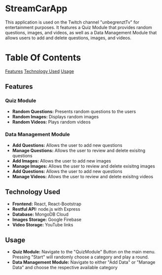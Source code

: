# StreamCarApp

This application is used on the Twitch channel "unbegrenztTv" for entertainment purposes. It features a Quiz Module that provides random questions, images, and videos, as well as a Data Management Module that allows users to add and delete questions, images, and videos.

# Table Of Contents

[Features](#features)
[Technology Used](#technology-used)
[Usage](#usage)

## Features

### Quiz Module

- **Random Questions:** Presents random questions to the users
- **Random Images:** Displays random images
- **Random Videos:** Plays random videos

### Data Management Module

- **Add Questions:** Allows the user to add new questions
- **Manage Questions:** Allows the user to review and delete exisitng questions
- **Add Images:** Allows the user to add new images
- **Manage Images:** Allows the user to review and delete exisitng images
- **Add Questions:** Allows the user to add new questions
- **Manage Videos:** Allows the user to review and delete exisitng videos

## Technology Used

- **Frontend:** React, React-Bootstrap
- **Restful API:** node.js with Express
- **Database:** MongoDB Cloud
- **Images Storage:** Google Firebase
- **Video Storage:** YouTube links

## Usage

- **Quiz Module:** Navigate to the "QuizModule" Button on the main menu. Pressing "Start" will randomly choose a category and play a round.
- **Data Management Module:** Navigate to either "Add Data" or "Manage Data" and choose the respective available category
